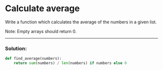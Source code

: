# Calculate average

Write a function which calculates the average of the numbers in a given list.

Note: Empty arrays should return 0.

---

### Solution:

```python
def find_average(numbers):
    return sum(numbers) / len(numbers) if numbers else 0
```
